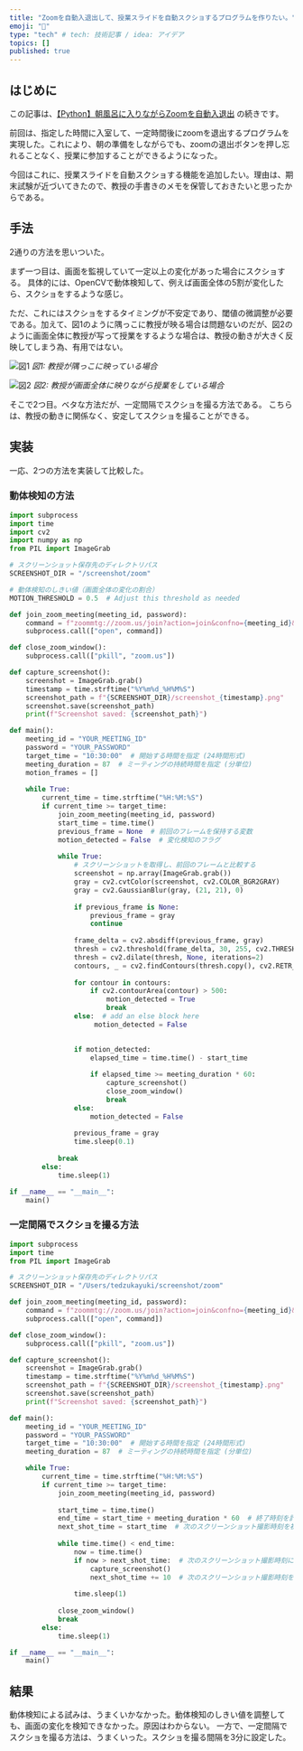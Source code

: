 ```yaml
---
title: "Zoomを自動入退出して、授業スライドを自動スクショするプログラムを作りたい。"
emoji: "🐥"
type: "tech" # tech: 技術記事 / idea: アイデア
topics: []
published: true
---
```


## はじめに
この記事は、[【Python】朝風呂に入りながらZoomを自動入退出](https://zenn.dev/yukitezuka/articles/53ffd07749d0ec) の続きです。

前回は、指定した時間に入室して、一定時間後にzoomを退出するプログラムを実現した。これにより、朝の準備をしながらでも、zoomの退出ボタンを押し忘れることなく、授業に参加することができるようになった。

今回はこれに、授業スライドを自動スクショする機能を追加したい。理由は、期末試験が近づいてきたので、教授の手書きのメモを保管しておきたいと思ったからである。

## 手法
2通りの方法を思いついた。

まず一つ目は、画面を監視していて一定以上の変化があった場合にスクショする。
具体的には、OpenCVで動体検知して、例えば画面全体の5割が変化したら、スクショをするような感じ。

ただ、これにはスクショをするタイミングが不安定であり、閾値の微調整が必要である。加えて、図1のように隅っこに教授が映る場合は問題ないのだが、図2のように画面全体に教授が写って授業をするような場合は、教授の動きが大きく反映してしまう為、有用ではない。

![図1](/images/885ab465c79658/fig1.jpg)
*図1: 教授が隅っこに映っている場合*

![図2](/images/885ab465c79658/fig2.jpg)
*図2: 教授が画面全体に映りながら授業をしている場合*


そこで2つ目。ベタな方法だが、一定間隔でスクショを撮る方法である。
こちらは、教授の動きに関係なく、安定してスクショを撮ることができる。

## 実装
一応、2つの方法を実装して比較した。
### 動体検知の方法
```python
import subprocess
import time
import cv2
import numpy as np
from PIL import ImageGrab

# スクリーンショット保存先のディレクトリパス
SCREENSHOT_DIR = "/screenshot/zoom"

# 動体検知のしきい値（画面全体の変化の割合）
MOTION_THRESHOLD = 0.5  # Adjust this threshold as needed

def join_zoom_meeting(meeting_id, password):
    command = f"zoommtg://zoom.us/join?action=join&confno={meeting_id}&pwd={password}"
    subprocess.call(["open", command])

def close_zoom_window():
    subprocess.call(["pkill", "zoom.us"])

def capture_screenshot():
    screenshot = ImageGrab.grab()
    timestamp = time.strftime("%Y%m%d_%H%M%S")
    screenshot_path = f"{SCREENSHOT_DIR}/screenshot_{timestamp}.png"
    screenshot.save(screenshot_path)
    print(f"Screenshot saved: {screenshot_path}")

def main():
    meeting_id = "YOUR_MEETING_ID"
    password = "YOUR_PASSWORD"
    target_time = "10:30:00"  # 開始する時間を指定 (24時間形式)
    meeting_duration = 87  # ミーティングの持続時間を指定 (分単位)
    motion_frames = []
    
    while True:
        current_time = time.strftime("%H:%M:%S")
        if current_time >= target_time:
            join_zoom_meeting(meeting_id, password)
            start_time = time.time()
            previous_frame = None  # 前回のフレームを保持する変数
            motion_detected = False  # 変化検知のフラグ
            
            while True:
                # スクリーンショットを取得し、前回のフレームと比較する
                screenshot = np.array(ImageGrab.grab())
                gray = cv2.cvtColor(screenshot, cv2.COLOR_BGR2GRAY)
                gray = cv2.GaussianBlur(gray, (21, 21), 0)
                
                if previous_frame is None:
                    previous_frame = gray
                    continue
                
                frame_delta = cv2.absdiff(previous_frame, gray)
                thresh = cv2.threshold(frame_delta, 30, 255, cv2.THRESH_BINARY)[1]
                thresh = cv2.dilate(thresh, None, iterations=2)
                contours, _ = cv2.findContours(thresh.copy(), cv2.RETR_EXTERNAL, cv2.CHAIN_APPROX_SIMPLE)
                
                for contour in contours:
                    if cv2.contourArea(contour) > 500:
                        motion_detected = True
                        break
                else:  # add an else block here
                     motion_detected = False

                
                if motion_detected:
                    elapsed_time = time.time() - start_time
                    
                    if elapsed_time >= meeting_duration * 60:
                        capture_screenshot()
                        close_zoom_window()
                        break
                else:
                    motion_detected = False
                
                previous_frame = gray
                time.sleep(0.1)
            
            break
        else:
            time.sleep(1)

if __name__ == "__main__":
    main()

```

### 一定間隔でスクショを撮る方法
```python
import subprocess
import time
from PIL import ImageGrab

# スクリーンショット保存先のディレクトリパス
SCREENSHOT_DIR = "/Users/tedzukayuki/screenshot/zoom"

def join_zoom_meeting(meeting_id, password):
    command = f"zoommtg://zoom.us/join?action=join&confno={meeting_id}&pwd={password}"
    subprocess.call(["open", command])

def close_zoom_window():
    subprocess.call(["pkill", "zoom.us"])

def capture_screenshot():
    screenshot = ImageGrab.grab()
    timestamp = time.strftime("%Y%m%d_%H%M%S")
    screenshot_path = f"{SCREENSHOT_DIR}/screenshot_{timestamp}.png"
    screenshot.save(screenshot_path)
    print(f"Screenshot saved: {screenshot_path}")

def main():
    meeting_id = "YOUR_MEETING_ID"
    password = "YOUR_PASSWORD"
    target_time = "10:30:00"  # 開始する時間を指定 (24時間形式)
    meeting_duration = 87  # ミーティングの持続時間を指定 (分単位)

    while True:
        current_time = time.strftime("%H:%M:%S")
        if current_time >= target_time:
            join_zoom_meeting(meeting_id, password)
            
            start_time = time.time()
            end_time = start_time + meeting_duration * 60  # 終了時刻を計算
            next_shot_time = start_time  # 次のスクリーンショット撮影時刻を初期化
            
            while time.time() < end_time:
                now = time.time()
                if now > next_shot_time:  # 次のスクリーンショット撮影時刻になったら撮影
                    capture_screenshot()
                    next_shot_time += 10  # 次のスクリーンショット撮影時刻を3分後に設定
                
                time.sleep(1)
            
            close_zoom_window()
            break
        else:
            time.sleep(1)

if __name__ == "__main__":
    main()
```
## 結果
動体検知による試みは、うまくいかなかった。動体検知のしきい値を調整しても、画面の変化を検知できなかった。原因はわからない。
一方で、一定間隔でスクショを撮る方法は、うまくいった。スクショを撮る間隔を3分に設定した。